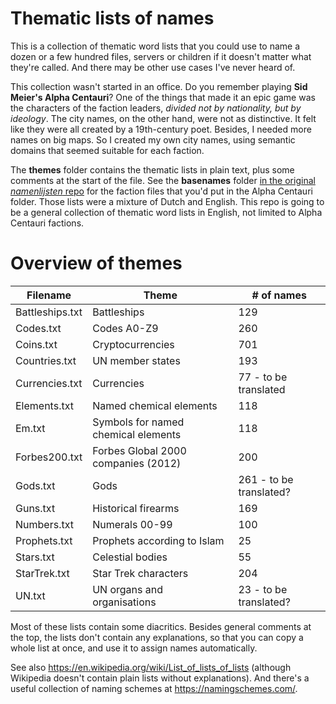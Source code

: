 # Thematic lists of names

This is a collection of thematic word lists that you could use to name a dozen or a few hundred files, servers or children if it doesn't matter what they're called. And there may be other use cases I've never heard of.

This collection wasn't started in an office. Do you remember playing **Sid Meier's Alpha Centauri**? One of the things that made it an epic game was the characters of the faction leaders, *divided not by nationality, but by ideology*. The city names, on the other hand, were not as distinctive. It felt like they were all created by a 19th-century poet. Besides, I needed more names on big maps. So I created my own city names, using semantic domains that seemed suitable for each faction.

The **themes** folder contains the thematic lists in plain text, plus some comments at the start of the file. See the **basenames** folder [in the original *namenlijsten* repo](https://github.com/ProkhorZ/namenlijsten) for the faction files that you'd put in the Alpha Centauri folder. Those lists were a mixture of Dutch and English. This repo is going to be a general collection of thematic word lists in English, not limited to Alpha Centauri factions.

# Overview of themes

|Filename|Theme|# of names|
|-|-|-|
|Battleships.txt|Battleships|129|
|Codes.txt|Codes A0-Z9|260|
|Coins.txt|Cryptocurrencies|701|
|Countries.txt|UN member states|193|
|Currencies.txt|Currencies|77 - to be translated|
|Elements.txt|Named chemical elements|118|
|Em.txt|Symbols for named chemical elements|118|
|Forbes200.txt|Forbes Global 2000 companies (2012)|200|
|Gods.txt|Gods|261 - to be translated?|
|Guns.txt|Historical firearms|169|
|Numbers.txt|Numerals 00-99|100|
|Prophets.txt|Prophets according to Islam|25|
|Stars.txt|Celestial bodies|55|
|StarTrek.txt|Star Trek characters|204|
|UN.txt|UN organs and organisations|23 - to be translated?|

Most of these lists contain some diacritics. Besides general comments at the top, the lists don't contain any explanations, so that you can copy a whole list at once, and use it to assign names automatically.

See also https://en.wikipedia.org/wiki/List_of_lists_of_lists (although Wikipedia doesn't contain plain lists without explanations). And there's a useful collection of naming schemes at https://namingschemes.com/.
